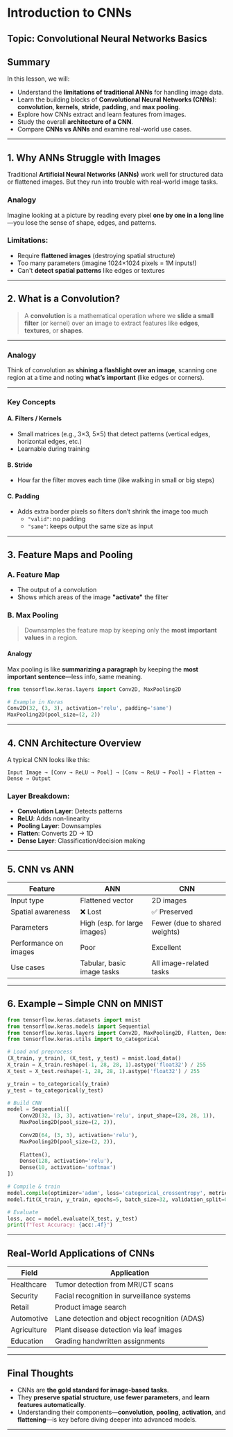 # Introduction to CNNs  
## Topic: Convolutional Neural Networks Basics  

##  Summary

In this lesson, we will:
- Understand the **limitations of traditional ANNs** for handling image data.
- Learn the building blocks of **Convolutional Neural Networks (CNNs)**: **convolution**, **kernels**, **stride**, **padding**, and **max pooling**.
- Explore how CNNs extract and learn features from images.
- Study the overall **architecture of a CNN**.
- Compare **CNNs vs ANNs** and examine real-world use cases.

---

## 1.  Why ANNs Struggle with Images

Traditional **Artificial Neural Networks (ANNs)** work well for structured data or flattened images. But they run into trouble with real-world image tasks.

###  Analogy
Imagine looking at a picture by reading every pixel **one by one in a long line**—you lose the sense of shape, edges, and patterns.

###  Limitations:
- Require **flattened images** (destroying spatial structure)
- Too many parameters (imagine 1024×1024 pixels = 1M inputs!)
- Can't **detect spatial patterns** like edges or textures

---

## 2.  What is a Convolution?

> A **convolution** is a mathematical operation where we **slide a small filter** (or kernel) over an image to extract features like **edges**, **textures**, or **shapes**.

---

###  Analogy

Think of convolution as **shining a flashlight over an image**, scanning one region at a time and noting **what’s important** (like edges or corners).

---

###  Key Concepts

#### A. **Filters / Kernels**
- Small matrices (e.g., 3×3, 5×5) that detect patterns (vertical edges, horizontal edges, etc.)
- Learnable during training

#### B. **Stride**
- How far the filter moves each time (like walking in small or big steps)

#### C. **Padding**
- Adds extra border pixels so filters don’t shrink the image too much
  - `"valid"`: no padding
  - `"same"`: keeps output the same size as input

---

## 3.  Feature Maps and Pooling

### A. **Feature Map**
- The output of a convolution
- Shows which areas of the image **"activate"** the filter

### B. **Max Pooling**
> Downsamples the feature map by keeping only the **most important values** in a region.

####  Analogy
Max pooling is like **summarizing a paragraph** by keeping the **most important sentence**—less info, same meaning.

```python
from tensorflow.keras.layers import Conv2D, MaxPooling2D

# Example in Keras
Conv2D(32, (3, 3), activation='relu', padding='same')
MaxPooling2D(pool_size=(2, 2))
````

---

## 4.  CNN Architecture Overview

A typical CNN looks like this:

```
Input Image → [Conv → ReLU → Pool] → [Conv → ReLU → Pool] → Flatten → Dense → Output
```

###  Layer Breakdown:

* **Convolution Layer**: Detects patterns
* **ReLU**: Adds non-linearity
* **Pooling Layer**: Downsamples
* **Flatten**: Converts 2D → 1D
* **Dense Layer**: Classification/decision making

---

## 5.  CNN vs ANN

| Feature               | ANN                          | CNN                           |
| --------------------- | ---------------------------- | ----------------------------- |
| Input type            | Flattened vector             | 2D images                     |
| Spatial awareness     | ❌ Lost                       | ✅ Preserved                   |
| Parameters            | High (esp. for large images) | Fewer (due to shared weights) |
| Performance on images | Poor                         | Excellent                     |
| Use cases             | Tabular, basic image tasks   | All image-related tasks       |

---

## 6.  Example – Simple CNN on MNIST

```python
from tensorflow.keras.datasets import mnist
from tensorflow.keras.models import Sequential
from tensorflow.keras.layers import Conv2D, MaxPooling2D, Flatten, Dense
from tensorflow.keras.utils import to_categorical

# Load and preprocess
(X_train, y_train), (X_test, y_test) = mnist.load_data()
X_train = X_train.reshape(-1, 28, 28, 1).astype('float32') / 255
X_test = X_test.reshape(-1, 28, 28, 1).astype('float32') / 255

y_train = to_categorical(y_train)
y_test = to_categorical(y_test)

# Build CNN
model = Sequential([
    Conv2D(32, (3, 3), activation='relu', input_shape=(28, 28, 1)),
    MaxPooling2D(pool_size=(2, 2)),
    
    Conv2D(64, (3, 3), activation='relu'),
    MaxPooling2D(pool_size=(2, 2)),
    
    Flatten(),
    Dense(128, activation='relu'),
    Dense(10, activation='softmax')
])

# Compile & train
model.compile(optimizer='adam', loss='categorical_crossentropy', metrics=['accuracy'])
model.fit(X_train, y_train, epochs=5, batch_size=32, validation_split=0.1)

# Evaluate
loss, acc = model.evaluate(X_test, y_test)
print(f"Test Accuracy: {acc:.4f}")
```

---

##  Real-World Applications of CNNs

| Field       | Application                                  |
| ----------- | -------------------------------------------- |
| Healthcare  | Tumor detection from MRI/CT scans            |
| Security    | Facial recognition in surveillance systems   |
| Retail      | Product image search                         |
| Automotive  | Lane detection and object recognition (ADAS) |
| Agriculture | Plant disease detection via leaf images      |
| Education   | Grading handwritten assignments              |

---

##  Final Thoughts

* CNNs are **the gold standard for image-based tasks**.
* They **preserve spatial structure**, **use fewer parameters**, and **learn features automatically**.
* Understanding their components—**convolution**, **pooling**, **activation**, and **flattening**—is key before diving deeper into advanced models.

---


